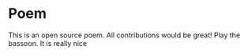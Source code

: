 # Poem
This is an open source poem. All contributions would be great!
Play the bassoon. It is really nice
